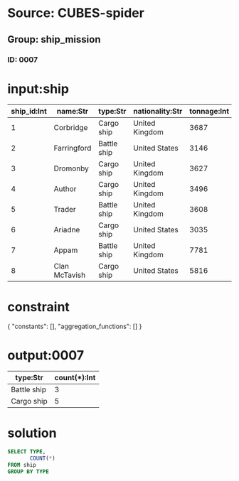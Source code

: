 # Source: CUBES-spider
## Group: ship_mission
### ID: 0007

# input:ship

| ship_id:Int | name:Str | type:Str | nationality:Str | tonnage:Int |
|---|---|---|---|---|
| 1 | Corbridge | Cargo ship | United Kingdom | 3687 |
| 2 | Farringford | Battle ship | United States | 3146 |
| 3 | Dromonby | Cargo ship | United Kingdom | 3627 |
| 4 | Author | Cargo ship | United Kingdom | 3496 |
| 5 | Trader | Battle ship | United Kingdom | 3608 |
| 6 | Ariadne | Cargo ship | United States | 3035 |
| 7 | Appam | Battle ship | United Kingdom | 7781 |
| 8 | Clan McTavish | Cargo ship | United States | 5816 |

# constraint

{
  "constants": [],
  "aggregation_functions": []
}

# output:0007

| type:Str | count(*):Int |
|---|---|
| Battle ship | 3 |
| Cargo ship | 5 |

# solution

```sql
SELECT TYPE,
       COUNT(*)
FROM ship
GROUP BY TYPE
```
